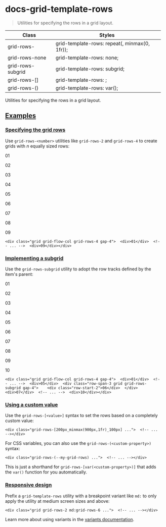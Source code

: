 # docs-grid-template-rows

> Utilities for specifying the rows in a grid layout.

| Class                         | Styles                                                |
| ----------------------------- | ----------------------------------------------------- |
| grid-rows-<number>            | grid-template-rows: repeat(<number>, minmax(0, 1fr)); |
| grid-rows-none                | grid-template-rows: none;                             |
| grid-rows-subgrid             | grid-template-rows: subgrid;                          |
| grid-rows-[<value>]           | grid-template-rows: <value>;                          |
| grid-rows-(<custom-property>) | grid-template-rows: var(<custom-property>);           |

Utilities for specifying the rows in a grid layout.

## [Examples](#examples)

### [Specifying the grid rows](#specifying-the-grid-rows)

Use `grid-rows-<number>` utilities like `grid-rows-2` and `grid-rows-4` to create grids with _n_ equally sized rows:

01

02

03

04

05

06

07

08

09

    <div class="grid grid-flow-col grid-rows-4 gap-4">  <div>01</div>  <!-- ... -->  <div>09</div></div>

### [Implementing a subgrid](#implementing-a-subgrid)

Use the `grid-rows-subgrid` utility to adopt the row tracks defined by the item's parent:

01

02

03

04

05

06

07

08

09

10

    <div class="grid grid-flow-col grid-rows-4 gap-4">  <div>01</div>  <!-- ... -->  <div>05</div>  <div class="row-span-3 grid grid-rows-subgrid gap-4">    <div class="row-start-2">06</div>  </div>  <div>07</div>  <!-- ... -->  <div>10</div></div>

### [Using a custom value](#using-a-custom-value)

Use the `grid-rows-[<value>]` syntax to set the rows based on a completely custom value:

    <div class="grid-rows-[200px_minmax(900px,1fr)_100px] ...">  <!-- ... --></div>

For CSS variables, you can also use the `grid-rows-(<custom-property>)` syntax:

    <div class="grid-rows-(--my-grid-rows) ...">  <!-- ... --></div>

This is just a shorthand for `grid-rows-[var(<custom-property>)]` that adds the `var()` function for you automatically.

### [Responsive design](#responsive-design)

Prefix a `grid-template-rows` utility with a breakpoint variant like `md:` to only apply the utility at medium screen sizes and above:

    <div class="grid grid-rows-2 md:grid-rows-6 ...">  <!-- ... --></div>

Learn more about using variants in the [variants documentation](/docs/hover-focus-and-other-states).
